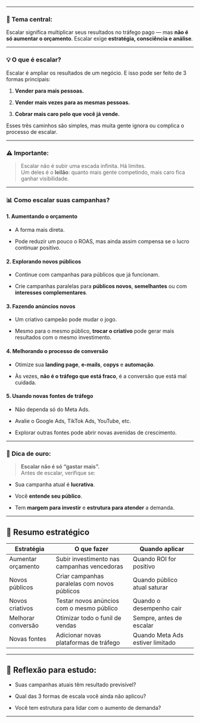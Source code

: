 
---
### 🚀 Tema central:

Escalar significa multiplicar seus resultados no tráfego pago — mas **não é só aumentar o orçamento**. Escalar exige **estratégia, consciência e análise**.

---

### 💡 O que é escalar?

Escalar é ampliar os resultados de um negócio. E isso pode ser feito de 3 formas principais:

1. **Vender para mais pessoas.**
    
2. **Vender mais vezes para as mesmas pessoas.**
    
3. **Cobrar mais caro pelo que você já vende.**
    

Esses três caminhos são simples, mas muita gente ignora ou complica o processo de escalar.

---

### ⚠️ Importante:

> Escalar não é subir uma escada infinita. Há limites.  
> Um deles é o **leilão**: quanto mais gente competindo, mais caro fica ganhar visibilidade.

---

### 📊 Como escalar suas campanhas?

#### 1. **Aumentando o orçamento**

- A forma mais direta.
    
- Pode reduzir um pouco o ROAS, mas ainda assim compensa se o lucro continuar positivo.
    

#### 2. **Explorando novos públicos**

- Continue com campanhas para públicos que já funcionam.
    
- Crie campanhas paralelas para **públicos novos**, **semelhantes** ou com **interesses complementares**.
    

#### 3. **Fazendo anúncios novos**

- Um criativo campeão pode mudar o jogo.
    
- Mesmo para o mesmo público, **trocar o criativo** pode gerar mais resultados com o mesmo investimento.
    

#### 4. **Melhorando o processo de conversão**

- Otimize sua **landing page**, **e-mails**, **copys** e **automação**.
    
- Às vezes, **não é o tráfego que está fraco**, é a conversão que está mal cuidada.
    

#### 5. **Usando novas fontes de tráfego**

- Não dependa só do Meta Ads.
    
- Avalie o Google Ads, TikTok Ads, YouTube, etc.
    
- Explorar outras fontes pode abrir novas avenidas de crescimento.
    

---

### 🧭 Dica de ouro:

> **Escalar não é só “gastar mais”.**  
> Antes de escalar, verifique se:

- Sua campanha atual é **lucrativa**.
    
- Você **entende seu público**.
    
- Tem **margem para investir** e **estrutura para atender** a demanda.
    

---

## 📌 Resumo estratégico

|Estratégia|O que fazer|Quando aplicar|
|---|---|---|
|Aumentar orçamento|Subir investimento nas campanhas vencedoras|Quando ROI for positivo|
|Novos públicos|Criar campanhas paralelas com novos públicos|Quando público atual saturar|
|Novos criativos|Testar novos anúncios com o mesmo público|Quando o desempenho cair|
|Melhorar conversão|Otimizar todo o funil de vendas|Sempre, antes de escalar|
|Novas fontes|Adicionar novas plataformas de tráfego|Quando Meta Ads estiver limitado|

---

## 🤔 Reflexão para estudo:

- Suas campanhas atuais têm resultado previsível?
    
- Qual das 3 formas de escala você ainda não aplicou?
    
- Você tem estrutura para lidar com o aumento de demanda?
    

---
